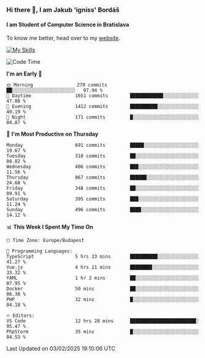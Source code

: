 ### Hi there 👋, I am Jakub 'igniss' Bordáš

#### I am Student of Computer Science in Bratislava
To know me better, head over to my [website](https://bordas.sk).

[![My Skills](https://skillicons.dev/icons?i=js,typescript,html,css,figma,svelte,vue,next,postgresql,nest,express,nodejs)](https://bordas.sk)


<!--START_SECTION:waka-->
![Code Time](http://img.shields.io/badge/Code%20Time-1%2C673%20hrs%201%20min-blue)

**I'm an Early 🐤** 

```text
🌞 Morning                279 commits         ██░░░░░░░░░░░░░░░░░░░░░░░   07.94 % 
🌆 Daytime                1651 commits        ████████████░░░░░░░░░░░░░   47.00 % 
🌃 Evening                1412 commits        ██████████░░░░░░░░░░░░░░░   40.19 % 
🌙 Night                  171 commits         █░░░░░░░░░░░░░░░░░░░░░░░░   04.87 % 
```
📅 **I'm Most Productive on Thursday** 

```text
Monday                   691 commits         █████░░░░░░░░░░░░░░░░░░░░   19.67 % 
Tuesday                  310 commits         ██░░░░░░░░░░░░░░░░░░░░░░░   08.82 % 
Wednesday                406 commits         ███░░░░░░░░░░░░░░░░░░░░░░   11.56 % 
Thursday                 867 commits         ██████░░░░░░░░░░░░░░░░░░░   24.68 % 
Friday                   348 commits         ██░░░░░░░░░░░░░░░░░░░░░░░   09.91 % 
Saturday                 395 commits         ███░░░░░░░░░░░░░░░░░░░░░░   11.24 % 
Sunday                   496 commits         ████░░░░░░░░░░░░░░░░░░░░░   14.12 % 
```


📊 **This Week I Spent My Time On** 

```text
🕑︎ Time Zone: Europe/Budapest

💬 Programming Languages: 
TypeScript               5 hrs 23 mins       ██████████░░░░░░░░░░░░░░░   41.27 % 
Vue.js                   4 hrs 21 mins       ████████░░░░░░░░░░░░░░░░░   33.32 % 
YAML                     1 hr 2 mins         ██░░░░░░░░░░░░░░░░░░░░░░░   07.95 % 
Docker                   50 mins             ██░░░░░░░░░░░░░░░░░░░░░░░   06.38 % 
PHP                      32 mins             █░░░░░░░░░░░░░░░░░░░░░░░░   04.18 % 

🔥 Editors: 
VS Code                  12 hrs 28 mins      ████████████████████████░   95.47 % 
PhpStorm                 35 mins             █░░░░░░░░░░░░░░░░░░░░░░░░   04.53 % 
```


 Last Updated on 03/02/2025 19:10:06 UTC
<!--END_SECTION:waka-->
